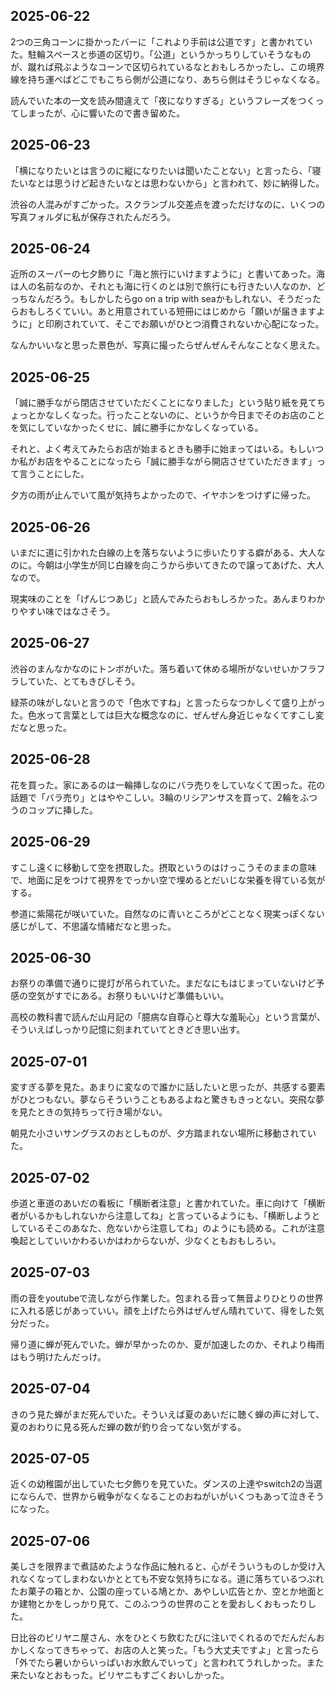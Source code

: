 ## 2025-06-22
2つの三角コーンに掛かったバーに「これより手前は公道です」と書かれていた。駐輪スペースと歩道の区切り。「公道」というかっちりしていそうなものが、蹴れば飛ぶようなコーンで区切られているなとおもしろかったし、この境界線を持ち運べばどこでもこちら側が公道になり、あちら側はそうじゃなくなる。

読んでいた本の一文を読み間違えて「夜になりすぎる」というフレーズをつくってしまったが、心に響いたので書き留めた。

## 2025-06-23
「横になりたいとは言うのに縦になりたいは聞いたことない」と言ったら、「寝たいなとは思うけど起きたいなとは思わないから」と言われて、妙に納得した。

渋谷の人混みがすごかった。スクランブル交差点を渡っただけなのに、いくつの写真フォルダに私が保存されたんだろう。

## 2025-06-24
近所のスーパーの七夕飾りに「海と旅行にいけますように」と書いてあった。海は人の名前なのか、それとも海に行くのとは別で旅行にも行きたい人なのか、どっちなんだろう。もしかしたらgo on a trip with seaかもしれない、そうだったらおもしろくていい。あと用意されている短冊にはじめから「願いが届きますように」と印刷されていて、そこでお願いがひとつ消費されないか心配になった。

なんかいいなと思った景色が、写真に撮ったらぜんぜんそんなことなく思えた。

## 2025-06-25
「誠に勝手ながら閉店させていただくことになりました」という貼り紙を見てちょっとかなしくなった。行ったことないのに、というか今日までそのお店のことを気にしていなかったくせに、誠に勝手にかなしくなっている。

それと、よく考えてみたらお店が始まるときも勝手に始まってはいる。もしいつか私がお店をやることになったら「誠に勝手ながら開店させていただきます」って言うことにした。

夕方の雨が止んでいて風が気持ちよかったので、イヤホンをつけずに帰った。

## 2025-06-26
いまだに道に引かれた白線の上を落ちないように歩いたりする癖がある、大人なのに。今朝は小学生が同じ白線を向こうから歩いてきたので譲ってあげた、大人なので。

現実味のことを「げんじつあじ」と読んでみたらおもしろかった。あんまりわかりやすい味ではなさそう。

## 2025-06-27
渋谷のまんなかなのにトンボがいた。落ち着いて休める場所がないせいかフラフラしていた、とてもきびしそう。

緑茶の味がしないと言うので「色水ですね」と言ったらなつかしくて盛り上がった。色水って言葉としては巨大な概念なのに、ぜんぜん身近じゃなくてすこし変だなと思った。

## 2025-06-28
花を買った。家にあるのは一輪挿しなのにバラ売りをしていなくて困った。花の話題で「バラ売り」とはややこしい。3輪のリシアンサスを買って、2輪をふつうのコップに挿した。

## 2025-06-29
すこし遠くに移動して空を摂取した。摂取というのはけっこうそのままの意味で、地面に足をつけて視界をでっかい空で埋めるとだいじな栄養を得ている気がする。

参道に紫陽花が咲いていた。自然なのに青いところがどことなく現実っぽくない感じがして、不思議な情緒だなと思った。

## 2025-06-30
お祭りの準備で通りに提灯が吊られていた。まだなにもはじまっていないけど予感の空気がすでにある。お祭りもいいけど準備もいい。

高校の教科書で読んだ山月記の「臆病な自尊心と尊大な羞恥心」という言葉が、そういえばしっかり記憶に刻まれていてときどき思い出す。

## 2025-07-01
変すぎる夢を見た。あまりに変なので誰かに話したいと思ったが、共感する要素がひとつもない。夢ならそういうこともあるよねと驚きもきっとない。突飛な夢を見たときの気持ちって行き場がない。

朝見た小さいサングラスのおとしものが、夕方踏まれない場所に移動されていた。

## 2025-07-02
歩道と車道のあいだの看板に「横断者注意」と書かれていた。車に向けて「横断者がいるかもしれないから注意してね」と言っているようにも、「横断しようとしているそこのあなた、危ないから注意してね」のようにも読める。これが注意喚起としていいかわるいかはわからないが、少なくともおもしろい。

## 2025-07-03
雨の音をyoutubeで流しながら作業した。包まれる音って無音よりひとりの世界に入れる感じがあっていい。顔を上げたら外はぜんぜん晴れていて、得をした気分だった。

帰り道に蝉が死んでいた。蝉が早かったのか、夏が加速したのか、それより梅雨はもう明けたんだっけ。

## 2025-07-04
きのう見た蝉がまだ死んでいた。そういえば夏のあいだに聴く蝉の声に対して、夏のおわりに見る死んだ蝉の数が釣り合ってない気がする。

## 2025-07-05
近くの幼稚園が出していた七夕飾りを見ていた。ダンスの上達やswitch2の当選にならんで、世界から戦争がなくなることのおねがいがいくつもあって泣きそうになった。

## 2025-07-06
美しさを限界まで煮詰めたような作品に触れると、心がそういうものしか受け入れなくなってしまわないかととても不安な気持ちになる。道に落ちているつぶれたお菓子の箱とか、公園の座っている鳩とか、あやしい広告とか、空とか地面とか建物とかをしっかり見て、このふつうの世界のことを愛おしくおもったりした。

日比谷のビリヤニ屋さん、水をひとくち飲むたびに注いでくれるのでだんだんおかしくなってきちゃって、お店の人と笑った。「もう大丈夫ですよ」と言ったら「外でたら暑いからいっぱいお水飲んでいって」と言われてうれしかった。また来たいなとおもった。ビリヤニもすごくおいしかった。

